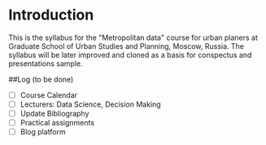 # Introduction

This is the syllabus for the "Metropolitan data" course for urban planers at Graduate School of Urban Studies and Planning, Moscow, Russia. The syllabus will be later improved and cloned as a basis for conspectus and presentations sample.

##Log (to be done)

- [ ] Course Calendar
- [ ] Lecturers: Data Science, Decision Making
- [ ] Update Bibliography 
- [ ] Practical assignments
- [ ] Blog platform